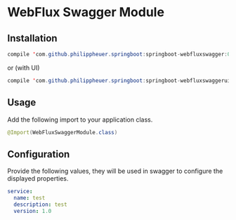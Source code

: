 # WebFlux Swagger Module

## Installation

```java
compile 'com.github.philippheuer.springboot:springboot-webfluxswagger:0.0.5'
```
or (with UI)
```java
compile 'com.github.philippheuer.springboot:springboot-webfluxswaggerui:0.0.5'
```

## Usage

Add the following import to your application class.

```java
@Import(WebFluxSwaggerModule.class)
```

## Configuration

Provide the following values, they will be used in swagger to configure the displayed properties.
```yaml
service:
  name: test
  description: test
  version: 1.0
```
